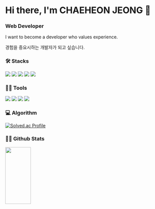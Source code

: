 <h1>Hi there, I'm CHAEHEON JEONG 👋</h1>

<h3>Web Developer</h3>
I want to become a developer who values experience.

경험을 중요시하는 개발자가 되고 싶습니다.

<h3>🛠️ Stacks</h3>

<img src="https://img.shields.io/badge/Java-007396?style=flat-square&logo=Java&logoColor=white"/> <img src="https://img.shields.io/badge/JavaScript-F7DF1E?style=flat-square&logo=JavaScript&logoColor=white"/> <img src="https://img.shields.io/badge/Spring-6DB33F?style=flat-square&logo=React&logoColor=white"/>
 <img src="https://img.shields.io/badge/React-61DAFB?style=flat-square&logo=React&logoColor=white"/> <img src="https://img.shields.io/badge/Node.js-339933?style=flat-square&logo=node-dot-js&logoColor=white"/> 
<h3>💪🏼 Tools</h3> 

<img src="https://img.shields.io/badge/Visual Studio Code-007ACC?style=flat-square&logo=Visual Studio Code&logoColor=white"/> <img src="https://img.shields.io/badge/GitHub-181717?style=flat-square&logo=GitHub&logoColor=white"/> <img src="https://img.shields.io/badge/IntelliJ IDEA-000000?style=flat-square&logo=IntelliJ IDEA&logoColor=white"/> <img src="https://img.shields.io/badge/Eclipse IDE-2C2255?style=flat-square&logo=Eclipse IDE&logoColor=white"/>

<h3>💻 Algorithm</h3>

[![Solved.ac Profile](http://mazassumnida.wtf/api/v2/generate_badge?boj=cogjs)](https://solved.ac/cogjs/)

<h3>👩🏻 Github Stats</h3>
<a href="#">
  <img src = "https://github-readme-stats.vercel.app/api?username=chaeheonjeong&show_icons=true&theme=radical" height = "180px" width = "40%">
</a>
